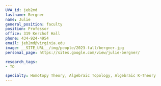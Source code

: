 ```yaml
---
UVA_id: jeb2md
lastname: Bergner
name: Julie
general_position: faculty
position: Professor
office: 319 Kerchof Hall
phone: 434-924-4954
email: jeb2md@virginia.edu
image: __SITE_URL__/img/people/2023-fall/bergner.jpg
personal_page: https://sites.google.com/view/julie-bergner/

research_tags:
- TO

specialty: Homotopy Theory, Algebraic Topology, Algebraic K-Theory
---
```

